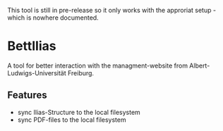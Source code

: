 This tool is still in pre-release so it only works with the approriat setup - which is nowhere documented.

# BettIlias

A tool for better interaction with the managment-website from Albert-Ludwigs-Universität Freiburg.


## Features
* sync Ilias-Structure to the local filesystem
* sync PDF-files to the local filesystem
